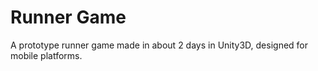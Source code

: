 # Runner Game
A prototype runner game made in about 2 days in Unity3D, designed for mobile platforms.
